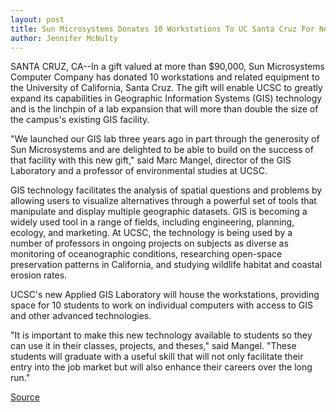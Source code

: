 ```yaml
---
layout: post
title: Sun Microsystems Donates 10 Workstations To UC Santa Cruz For New  Specialized Computing Lab
author: Jennifer McNulty
---
```


SANTA CRUZ, CA--In a gift valued at more than $90,000, Sun Microsystems  Computer Company has donated 10 workstations and related equipment to  the University of California, Santa Cruz. The gift will enable UCSC to greatly  expand its capabilities in Geographic Information Systems (GIS) technology  and is the linchpin of a lab expansion that will more than double the size of  the campus's existing GIS facility.

"We launched our GIS lab three years ago in part through the generosity  of Sun Microsystems and are delighted to be able to build on the success of  that facility with this new gift," said Marc Mangel, director of the GIS  Laboratory and a professor of environmental studies at UCSC.

GIS technology facilitates the analysis of spatial questions and  problems by allowing users to visualize alternatives through a powerful set  of tools that manipulate and display multiple geographic datasets. GIS is  becoming a widely used tool in a range of fields, including engineering,  planning, ecology, and marketing. At UCSC, the technology is being used by a  number of professors in ongoing projects on subjects as diverse as  monitoring of oceanographic conditions, researching open-space  preservation patterns in California, and studying wildlife habitat and  coastal erosion rates.

UCSC's new Applied GIS Laboratory will house the workstations,  providing space for 10 students to work on individual computers with access  to GIS and other advanced technologies.

"It is important to make this new technology available to students so  they can use it in their classes, projects, and theses," said Mangel. "These  students will graduate with a useful skill that will not only facilitate their  entry into the job market but will also enhance their careers over the long  run."

[Source](http://www1.ucsc.edu/news_events/press_releases/archive/97-98/01-98/012898-Sun_Microsystems_do.html "Permalink to 012898-Sun_Microsystems_do")